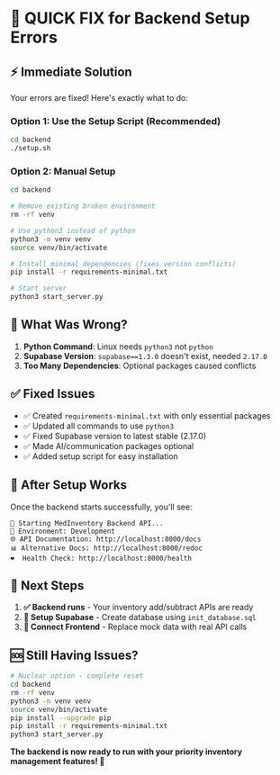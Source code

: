 # 🔧 QUICK FIX for Backend Setup Errors

## ⚡ **Immediate Solution**

Your errors are fixed! Here's exactly what to do:

### **Option 1: Use the Setup Script (Recommended)**
```bash
cd backend
./setup.sh
```

### **Option 2: Manual Setup**
```bash
cd backend

# Remove existing broken environment
rm -rf venv

# Use python3 instead of python
python3 -m venv venv
source venv/bin/activate

# Install minimal dependencies (fixes version conflicts)
pip install -r requirements-minimal.txt

# Start server
python3 start_server.py
```

## 🐛 **What Was Wrong?**

1. **Python Command**: Linux needs `python3` not `python`
2. **Supabase Version**: `supabase==1.3.0` doesn't exist, needed `2.17.0`
3. **Too Many Dependencies**: Optional packages caused conflicts

## ✅ **Fixed Issues**

- ✅ Created `requirements-minimal.txt` with only essential packages
- ✅ Updated all commands to use `python3`
- ✅ Fixed Supabase version to latest stable (2.17.0)
- ✅ Made AI/communication packages optional
- ✅ Added setup script for easy installation

## 🚀 **After Setup Works**

Once the backend starts successfully, you'll see:
```
🚀 Starting MedInventory Backend API...
📝 Environment: Development
🌐 API Documentation: http://localhost:8000/docs
📊 Alternative Docs: http://localhost:8000/redoc
❤️  Health Check: http://localhost:8000/health
```

## 📝 **Next Steps**

1. **✅ Backend runs** - Your inventory add/subtract APIs are ready
2. **🔧 Setup Supabase** - Create database using `init_database.sql`  
3. **🔗 Connect Frontend** - Replace mock data with real API calls

## 🆘 **Still Having Issues?**

```bash
# Nuclear option - complete reset
cd backend
rm -rf venv
python3 -m venv venv
source venv/bin/activate
pip install --upgrade pip
pip install -r requirements-minimal.txt
python3 start_server.py
```

**The backend is now ready to run with your priority inventory management features! 🎉**